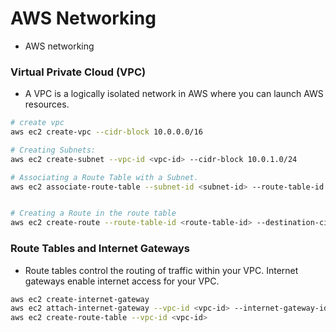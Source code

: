 # AWS Networking

- AWS networking

### Virtual Private Cloud (VPC)

- A VPC is a logically isolated network in AWS where you can launch AWS resources.

```bash
# create vpc
aws ec2 create-vpc --cidr-block 10.0.0.0/16

# Creating Subnets:
aws ec2 create-subnet --vpc-id <vpc-id> --cidr-block 10.0.1.0/24

# Associating a Route Table with a Subnet. 
aws ec2 associate-route-table --subnet-id <subnet-id> --route-table-id <route-table-id>


# Creating a Route in the route table
aws ec2 create-route --route-table-id <route-table-id> --destination-cidr-block 0.0.0.0/0 --gateway-id <igw-id>

```

### Route Tables and Internet Gateways

- Route tables control the routing of traffic within your VPC. Internet gateways enable internet access for your VPC.

```bash
aws ec2 create-internet-gateway
aws ec2 attach-internet-gateway --vpc-id <vpc-id> --internet-gateway-id <igw-id>
aws ec2 create-route-table --vpc-id <vpc-id>

```
